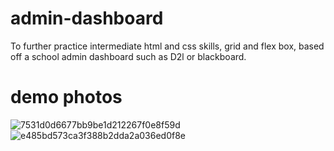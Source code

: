 # admin-dashboard
To further practice intermediate html and css skills, grid and flex box, based off a school admin dashboard such as D2l or blackboard.
# demo photos
![7531d0d6677bb9be1d212267f0e8f59d](https://github.com/tylernsocial/admin-dashboard/assets/127630141/08fd0609-1864-403c-a7b4-eb5ece84a359)
![e485bd573ca3f388b2dda2a036ed0f8e](https://github.com/tylernsocial/admin-dashboard/assets/127630141/4072cdef-83fe-421c-b53a-bedb2e34c4dc)
